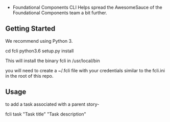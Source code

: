 - Foundational Components CLI
Helps spread the AwesomeSauce of the Foundational Components team a bit further.


## Getting Started
We recommend using Python 3.

cd fcli
python3.6 setup.py install

This will install the binary fcli in /usr/local/bin

you will need to create a ~/.fcli file with your credentials similar to the fcli.ini in the root of this repo.

## Usage

to add a task associated with a parent story-

fcli task "Task title" "Task description" <parent story ID>
